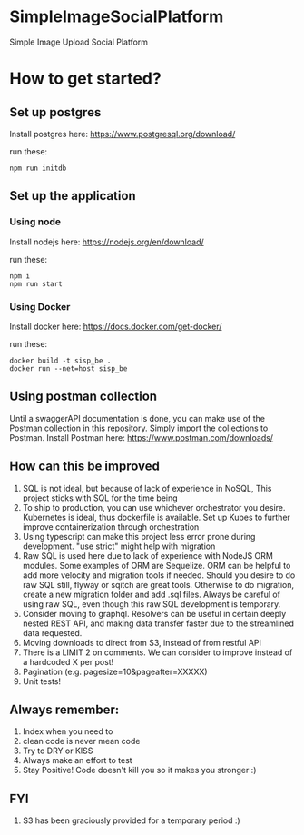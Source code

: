 # SimpleImageSocialPlatform
Simple Image Upload Social Platform

# How to get started?
## Set up postgres
Install postgres here: https://www.postgresql.org/download/

run these:
```
npm run initdb
```

## Set up the application

### Using node
Install nodejs here: https://nodejs.org/en/download/

run these:
```
npm i
npm run start
```

### Using Docker
Install docker here: https://docs.docker.com/get-docker/

run these:
```
docker build -t sisp_be .
docker run --net=host sisp_be
```

## Using postman collection
Until a swaggerAPI documentation is done, you can make use of the Postman collection in this repository. Simply import the collections to Postman.
Install Postman here: https://www.postman.com/downloads/

## How can this be improved
1. SQL is not ideal, but because of lack of experience in NoSQL, This project sticks with SQL for the time being
2. To ship to production, you can use whichever orchestrator you desire.  Kubernetes is ideal, thus dockerfile is available. Set up Kubes to further improve containerization through orchestration
3. Using typescript can make this project less error prone during development. "use strict" might help with migration
4. Raw SQL is used here due to lack of experience with NodeJS ORM modules. Some examples of ORM are Sequelize. ORM can be helpful to add more velocity and migration tools if needed. Should you desire to do raw SQL still, flyway or sqitch are great tools. Otherwise to do migration, create a new migration folder and add .sql files. Always be careful of using raw SQL, even though this raw SQL development is temporary.
5. Consider moving to graphql. Resolvers can be useful in certain deeply nested REST API, and making data transfer faster due to the streamlined data requested.
6. Moving downloads to direct from S3, instead of from restful API
7. There is a LIMIT 2 on comments. We can consider to improve instead of a hardcoded X per post!
8. Pagination (e.g. pagesize=10&pageafter=XXXXX)
9. Unit tests!

## Always remember:
1. Index when you need to
2. clean code is never mean code
3. Try to DRY or KISS
4. Always make an effort to test
5. Stay Positive! Code doesn't kill you so it makes you stronger :)

## FYI
1. S3 has been graciously provided for a temporary period :)